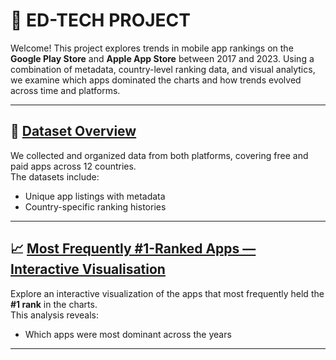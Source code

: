# 📱 ED-TECH PROJECT

Welcome! This project explores trends in mobile app rankings on the **Google Play Store** and **Apple App Store** between 2017 and 2023. Using a combination of metadata, country-level ranking data, and visual analytics, we examine which apps dominated the charts and how trends evolved across time and platforms.

---

## 📂 [Dataset Overview](data/data.md)

We collected and organized data from both platforms, covering free and paid apps across 12 countries.  
The datasets include:

- Unique app listings with metadata
- Country-specific ranking histories

---

## 📈 [Most Frequently #1-Ranked Apps — Interactive Visualisation](visualisations/visualisations.md)

Explore an interactive visualization of the apps that most frequently held the **#1 rank** in the charts.  
This analysis reveals:

- Which apps were most dominant across the years
---